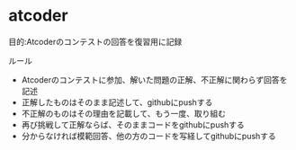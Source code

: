 # atcoder
目的:Atcoderのコンテストの回答を復習用に記録

ルール
- Atcoderのコンテストに参加、解いた問題の正解、不正解に関わらず回答を記述 
- 正解したものはそのまま記述して、githubにpushする
- 不正解のものはその理由を記載して、もう一度、取り組む
- 再び挑戦して正解ならば、そのままコードをgithubにpushする
- 分からなければ模範回答、他の方のコードを写経してgithubにpushする
